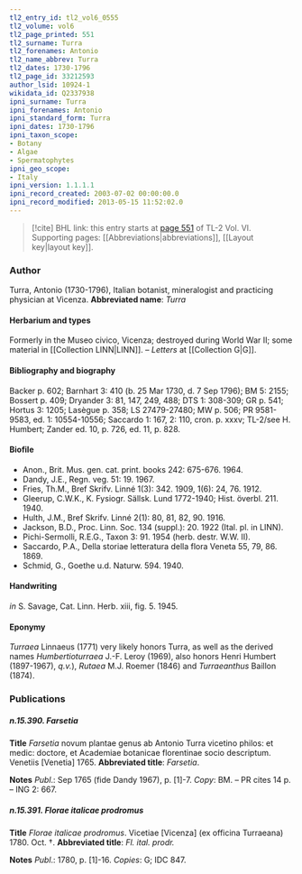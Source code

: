 ```yaml
---
tl2_entry_id: tl2_vol6_0555
tl2_volume: vol6
tl2_page_printed: 551
tl2_surname: Turra
tl2_forenames: Antonio
tl2_name_abbrev: Turra
tl2_dates: 1730-1796
tl2_page_id: 33212593
author_lsid: 10924-1
wikidata_id: Q2337938
ipni_surname: Turra
ipni_forenames: Antonio
ipni_standard_form: Turra
ipni_dates: 1730-1796
ipni_taxon_scope: 
- Botany
- Algae
- Spermatophytes
ipni_geo_scope: 
- Italy
ipni_version: 1.1.1.1
ipni_record_created: 2003-07-02 00:00:00.0
ipni_record_modified: 2013-05-15 11:52:02.0
---
```



> [!cite] BHL link: this entry starts at [page 551](https://www.biodiversitylibrary.org/page/33212593) of TL-2 Vol. VI.
> Supporting pages: [[Abbreviations|abbreviations]], [[Layout key|layout key]].

### Author

Turra, Antonio (1730-1796), Italian botanist, mineralogist and practicing physician at Vicenza. 
**Abbreviated name**: *Turra*

#### Herbarium and types

Formerly in the Museo civico, Vicenza; destroyed during World War II; some material in [[Collection LINN|LINN]]. – *Letters* at [[Collection G|G]].

#### Bibliography and biography

Backer p. 602; Barnhart 3: 410 (b. 25 Mar 1730, d. 7 Sep 1796); BM 5: 2155; Bossert p. 409; Dryander 3: 81, 147, 249, 488; DTS 1: 308-309; GR p. 541; Hortus 3: 1205; Lasègue p. 358; LS 27479-27480; MW p. 506; PR 9581-9583, ed. 1: 10554-10556; Saccardo 1: 167, 2: 110, cron. p. xxxv; TL-2/see H. Humbert; Zander ed. 10, p. 726, ed. 11, p. 828.

#### Biofile

- Anon., Brit. Mus. gen. cat. print. books 242: 675-676. 1964.
- Dandy, J.E., Regn. veg. 51: 19. 1967.
- Fries, Th.M., Bref Skrifv. Linné 1(3): 342. 1909, 1(6): 24, 76. 1912.
- Gleerup, C.W.K., K. Fysiogr. Sällsk. Lund 1772-1940; Hist. överbl. 211. 1940.
- Hulth, J.M., Bref Skrifv. Linné 2(1): 80, 81, 82, 90. 1916.
- Jackson, B.D., Proc. Linn. Soc. 134 (suppl.): 20. 1922 (Ital. pl. in LINN).
- Pichi-Sermolli, R.E.G., Taxon 3: 91. 1954 (herb. destr. W.W. II).
- Saccardo, P.A., Della storiae letteratura della flora Veneta 55, 79, 86. 1869.
- Schmid, G., Goethe u.d. Naturw. 594. 1940.

#### Handwriting

*in* S. Savage, Cat. Linn. Herb. xiii, fig. 5. 1945.

#### Eponymy

*Turraea* Linnaeus (1771) very likely honors Turra, as well as the derived names *Humbertioturraea* J.-F. Leroy (1969), also honors Henri Humbert (1897-1967), *q.v.*), *Rutaea* M.J. Roemer (1846) and *Turraeanthus* Baillon (1874).

### Publications

##### n.15.390. Farsetia

**Title**
*Farsetia* novum plantae genus ab Antonio Turra vicetino philos: et medic: doctore, et Academiae botanicae florentinae socio descriptum. Venetiis \[Venetia\] 1765.
**Abbreviated title**: *Farsetia*.

**Notes**
*Publ*.: Sep 1765 (fide Dandy 1967), p. \[1\]-7. *Copy*: BM. – PR cites 14 p. – ING 2: 667.

##### n.15.391. Florae italicae prodromus

**Title**
*Florae italicae prodromus*. Vicetiae \[Vicenza\] (ex officina Turraeana) 1780. Oct. †.
**Abbreviated title**: *Fl. ital. prodr.*

**Notes**
*Publ*.: 1780, p. \[1\]-16. *Copies*: G; IDC 847.


